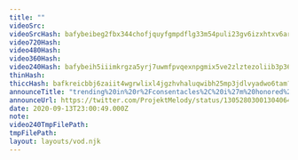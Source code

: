 ```yaml
---
title: ""
videoSrc: 
videoSrcHash: bafybeibeg2fbx344chofjquyfgmpdflg33m54puli23gv6izxhtxv6araq?filename=projektmelody-chaturbate-20200913T230049Z-source.mp4
video720Hash: 
video480Hash: 
video360Hash: 
video240Hash: bafybeih5iiimkrgza5yrj7uwmfpvqexnpgmix5ve2zlztezoliib3p36gq?filename=projektmelody-chaturbate-20200913T230049Z-240p.mp4
thinHash: 
thiccHash: bafkreicbbj6zaiit4wgrwlixl4jgzhvhaluqwibh25mp3jdlvyadwo6tam?filename=20200913T230049Z-thicc.jpg
announceTitle: "trending%20in%20r%2Fconsentacles%2C%20i%27m%20honored%20%20%20also%2C%20i%20may%20not%20have%20tentacles%2C%20but%20i%20have%20a%20voice%20that%27ll%20wrap%20around%20you%20and%20violently%20penetrate%20your......heart%3F%20%20but%20ya%2C%20AMSR%20should%20be%20working%20better%20today%20%3C3%20%20i%27m%20live%3A"
announceUrl: https://twitter.com/ProjektMelody/status/1305280300130406402
date: 2020-09-13T23:00:49.000Z
note: 
video240TmpFilePath: 
tmpFilePath: 
layout: layouts/vod.njk
---
```

